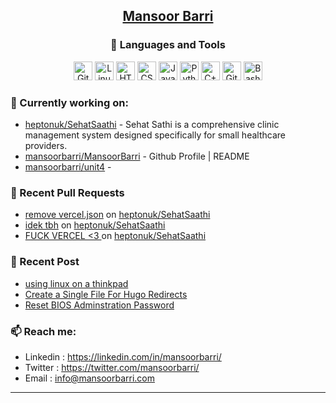 <div align=center>
  
## [Mansoor Barri](https://mansoorbarri.com/)

### 🧰 Languages and Tools

<div align="center">
<img alt="Git" width="30px" src="https://cdn.jsdelivr.net/gh/devicons/devicon/icons/git/git-original.svg" />
<img alt="Linux" width="30px" src="https://cdn.jsdelivr.net/gh/devicons/devicon/icons/linux/linux-original.svg" />
<img alt="HTML" width="30px" src="https://cdn.jsdelivr.net/gh/devicons/devicon/icons/html5/html5-plain.svg" />
<img alt="CSS" width="30px" src="https://cdn.jsdelivr.net/gh/devicons/devicon/icons/css3/css3-plain.svg" />
<img alt="JavaScript" width="30px" src="https://cdn.jsdelivr.net/gh/devicons/devicon/icons/javascript/javascript-plain.svg" />
<img alt="Python" width="30px" src="https://cdn.jsdelivr.net/gh/devicons/devicon/icons/python/python-plain.svg" />
<img alt="C++" width="30px" src="https://cdn.jsdelivr.net/gh/devicons/devicon/icons/csharp/csharp-original.svg" />
<img alt="GitHub" width="30px" src="https://cdn.jsdelivr.net/gh/devicons/devicon/icons/github/github-original.svg" />
<img alt="Bash" width="30px" src="https://cdn.jsdelivr.net/gh/devicons/devicon/icons/bash/bash-original.svg" />
</div>
</div>

### 👷 Currently working on: 

- [heptonuk/SehatSaathi](https://github.com/heptonuk/SehatSaathi) - Sehat Sathi is a comprehensive clinic management system designed specifically for small healthcare providers.
- [mansoorbarri/MansoorBarri](https://github.com/mansoorbarri/MansoorBarri) - Github Profile | README
- [mansoorbarri/unit4](https://github.com/mansoorbarri/unit4) - 

### 🔨 Recent Pull Requests

- [remove vercel.json](https://github.com/heptonuk/SehatSaathi/pull/10) on [heptonuk/SehatSaathi](https://github.com/heptonuk/SehatSaathi)
- [idek tbh](https://github.com/heptonuk/SehatSaathi/pull/9) on [heptonuk/SehatSaathi](https://github.com/heptonuk/SehatSaathi)
- [FUCK VERCEL &lt;3 ](https://github.com/heptonuk/SehatSaathi/pull/8) on [heptonuk/SehatSaathi](https://github.com/heptonuk/SehatSaathi)

### 📰 Recent Post

- [using linux on a thinkpad](https://mansoorbarri.com/linux-thinkpad/)
- [Create a Single File For Hugo Redirects](https://mansoorbarri.com/single-file-hugo-redirect/)
- [Reset BIOS Adminstration Password](https://mansoorbarri.com/bios-password/)

### 📫 Reach me:
- Linkedin  : <https://linkedin.com/in/mansoorbarri/>
- Twitter   : <https://twitter.com/mansoorbarri/>
- Email     : [info@mansoorbarri.com](mailto:info@mansoorbarri.com)

---
